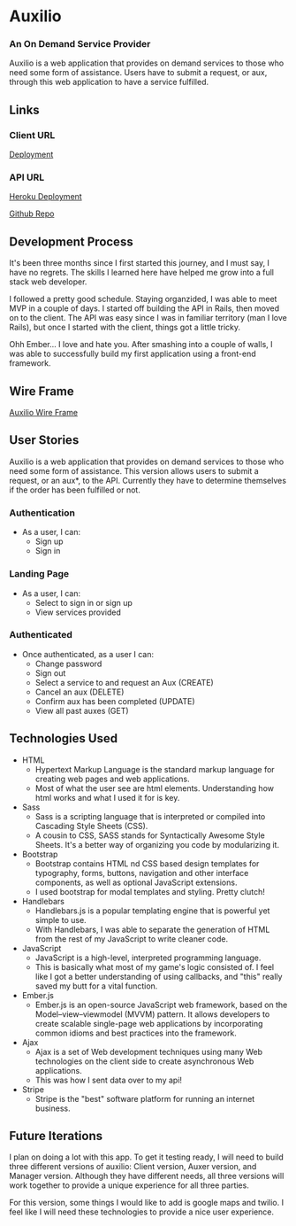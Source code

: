 # Auxilio

### An On Demand Service Provider
Auxilio is a web application that provides on demand services to those who need some form of assistance. Users have to submit a request, or aux, through this web application to have a service fulfilled.

## Links

### Client URL
[Deployment](https://pedrotavarez.com/auxilio/)

### API URL
[Heroku Deployment](https://auxilio.herokuapp.com/)

[Github Repo](https://github.com/ptavarez16/auxilio-api/)

## Development Process
It's been three months since I first started this journey, and I must say, I have no regrets. The skills I learned here have helped me grow into a full stack web developer.

I followed a pretty good schedule. Staying organzided, I was able to meet MVP in a couple of days. I started off building the API in Rails, then moved on to the client. The API was easy since I was in familiar territory (man I love Rails), but once I started with the client, things got a little tricky.

Ohh Ember... I love and hate you. After smashing into a couple of walls, I was able to successfully build my first application using a front-end framework.

## Wire Frame
[Auxilio Wire Frame](http://res.cloudinary.com/ptavarez/image/upload/v1523635924/auxilio-wireframe.jpg)

## User Stories
Auxilio is a web application that provides on demand services to those who need some form of assistance. This version allows users to submit a request, or an aux*, to the API. Currently they have to determine themselves if the order has been fulfilled or not.

### Authentication
- As a user, I can:
  - Sign up
  - Sign in
### Landing Page
- As a user, I can:
  - Select to sign in or sign up
  - View services provided
### Authenticated
- Once authenticated, as a user I can:
  - Change password
  - Sign out
  - Select a service to and request an Aux (CREATE)
  - Cancel an aux (DELETE)
  - Confirm aux has been completed (UPDATE)
  - View all past auxes (GET)


## Technologies Used
- HTML
  - Hypertext Markup Language is the standard markup language for creating web pages and web applications.
  - Most of what the user see are html elements. Understanding how html works and what I used it for is key.
- Sass
  - Sass is a scripting language that is interpreted or compiled into Cascading Style Sheets (CSS).
  - A cousin to CSS, SASS stands for Syntactically Awesome Style Sheets. It's a better way of organizing you code by modularizing it.
- Bootstrap
  - Bootstrap contains HTML nd CSS based design templates for typography, forms, buttons, navigation and other interface components, as well as optional JavaScript extensions.
  - I used bootstrap for modal templates and styling. Pretty clutch!
- Handlebars
  - Handlebars.js is a popular templating engine that is powerful yet simple to use.
  - With Handlebars, I was able to separate the generation of HTML from the rest of my JavaScript to write cleaner code.
- JavaScript
  - JavaScript is a high-level, interpreted programming language.
  - This is basically what most of my game's logic consisted of. I feel like I got a better understanding of using callbacks, and "this" really saved my butt for a vital function.
- Ember.js
  - Ember.js is an open-source JavaScript web framework, based on the Model–view–viewmodel (MVVM) pattern. It allows developers to create scalable single-page web applications by incorporating common idioms and best practices into the framework.
- Ajax
  - Ajax is a set of Web development techniques using many Web technologies on the client side to create asynchronous Web applications.
  - This was how I sent data over to my api!
- Stripe
  - Stripe is the "best" software platform for running an internet business.

## Future Iterations
I plan on doing a lot with this app. To get it testing ready, I will need to build three different versions of auxilio: Client version, Auxer version, and Manager version. Although they have different needs, all three versions will work together to provide a unique experience for all three parties.

For this version, some things I would like to add is google maps and twilio. I feel like I will need these technologies to provide a nice user experience.
